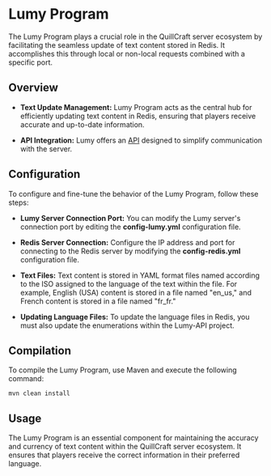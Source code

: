 # Lumy Program

The Lumy Program plays a crucial role in the QuillCraft server ecosystem by facilitating the seamless update of text content stored in Redis. It accomplishes this through local or non-local requests combined with a specific port.

## Overview

- **Text Update Management:** Lumy Program acts as the central hub for efficiently updating text content in Redis, ensuring that players receive accurate and up-to-date information.

- **API Integration:** Lumy offers an [API](https://github.com/QuillCraftMC/Lumy-API) designed to simplify communication with the server.
  
## Configuration

To configure and fine-tune the behavior of the Lumy Program, follow these steps:

- **Lumy Server Connection Port:** You can modify the Lumy server's connection port by editing the **config-lumy.yml** configuration file.

- **Redis Server Connection:** Configure the IP address and port for connecting to the Redis server by modifying the **config-redis.yml** configuration file.

- **Text Files:** Text content is stored in YAML format files named according to the ISO assigned to the language of the text within the file. For example, English (USA) content is stored in a file named "en_us," and French content is stored in a file named "fr_fr."

- **Updating Language Files:** To update the language files in Redis, you must also update the enumerations within the Lumy-API project.

## Compilation

To compile the Lumy Program, use Maven and execute the following command:

```shell
mvn clean install
```

## Usage

The Lumy Program is an essential component for maintaining the accuracy and currency of text content within the QuillCraft server ecosystem. It ensures that players receive the correct information in their preferred language.

